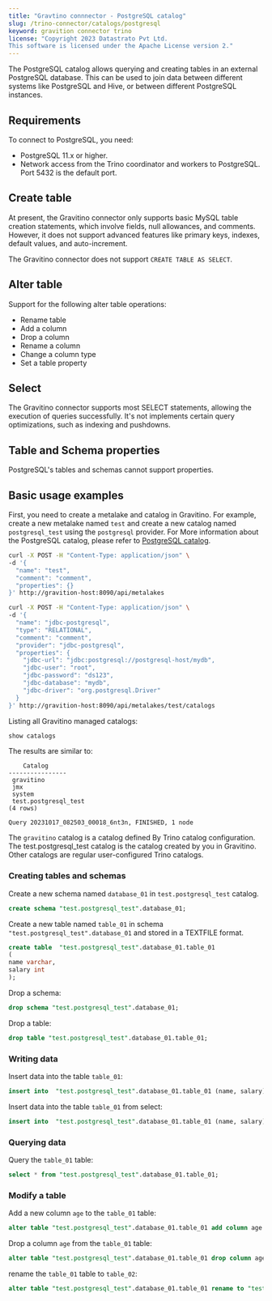 ```yaml
---
title: "Gravtino connnector - PostgreSQL catalog"
slug: /trino-connector/catalogs/postgresql
keyword: gravition connector trino
license: "Copyright 2023 Datastrato Pvt Ltd.
This software is licensed under the Apache License version 2."
---
```


The PostgreSQL catalog allows querying and creating tables in an external PostgreSQL database. 
This can be used to join data between different systems like PostgreSQL and Hive, or between different PostgreSQL instances.

## Requirements

To connect to PostgreSQL, you need:
- PostgreSQL 11.x or higher.
- Network access from the Trino coordinator and workers to PostgreSQL. Port 5432 is the default port.

## Create table

At present, the Gravitino connector only supports basic MySQL table creation statements, which involve fields, null allowances, and comments. 
However, it does not support advanced features like primary keys, indexes, default values, and auto-increment.

The Gravitino connector does not support `CREATE TABLE AS SELECT`.

## Alter table

Support for the following alter table operations:
- Rename table
- Add a column
- Drop a column
- Rename a column
- Change a column type
- Set a table property

## Select

The Gravitino connector supports most SELECT statements, allowing the execution of queries successfully.
It's not implements certain query optimizations, such as indexing and pushdowns.

## Table and Schema properties

PostgreSQL's tables and schemas cannot support properties.


## Basic usage examples

First, you need to create a metalake and catalog in Gravitino.
For example, create a new metalake named `test` and create a new catalog named `postgresql_test` using the `postgresql` provider.
For More information about the PostgreSQL catalog, please refer to [PostgreSQL catalog](../docs/jdbc-postgressql-catalog).

```bash
curl -X POST -H "Content-Type: application/json" \
-d '{
  "name": "test",
  "comment": "comment",
  "properties": {}
}' http://gravition-host:8090/api/metalakes

curl -X POST -H "Content-Type: application/json" \
-d '{
  "name": "jdbc-postgresql",
  "type": "RELATIONAL",
  "comment": "comment",
  "provider": "jdbc-postgresql",
  "properties": {
    "jdbc-url": "jdbc:postgresql://postgresql-host/mydb",
    "jdbc-user": "root",
    "jdbc-password": "ds123",
    "jdbc-database": "mydb",
    "jdbc-driver": "org.postgresql.Driver"
  }
}' http://gravition-host:8090/api/metalakes/test/catalogs

```

Listing all Gravitino managed catalogs:

```sql 
show catalogs
```

The results are similar to:

```text
    Catalog
----------------
 gravitino
 jmx
 system
 test.postgresql_test
(4 rows)

Query 20231017_082503_00018_6nt3n, FINISHED, 1 node
```

The `gravitino` catalog is a catalog defined By Trino catalog configuration. 
The test.postgresql_test catalog is the catalog created by you in Gravitino.
Other catalogs are regular user-configured Trino catalogs.

### Creating tables and schemas

Create a new schema named `database_01` in `test.postgresql_test` catalog.

```sql
create schema "test.postgresql_test".database_01;
```

Create a new table named `table_01` in schema `"test.postgresql_test".database_01` and stored in a TEXTFILE format.

```sql
create table  "test.postgresql_test".database_01.table_01
(
name varchar,
salary int
);
```

Drop a schema:

```sql
drop schema "test.postgresql_test".database_01;
```

Drop a table:

```sql
drop table "test.postgresql_test".database_01.table_01;
```

### Writing data

Insert data into the table `table_01`:

```sql
insert into  "test.postgresql_test".database_01.table_01 (name, salary) values ('ice', 12);
```

Insert data into the table `table_01` from select:

```sql
insert into  "test.postgresql_test".database_01.table_01 (name, salary) select * from "test.postgresql_test".database_01.table_01;
```

### Querying data

Query the `table_01` table:

```sql
select * from "test.postgresql_test".database_01.table_01;
```

### Modify a table

Add a new column `age` to the `table_01` table:

```sql
alter table "test.postgresql_test".database_01.table_01 add column age int;
```

Drop a column `age` from the `table_01` table:

```sql
alter table "test.postgresql_test".database_01.table_01 drop column age;
```

rename the `table_01` table to `table_02`:

```sql
alter table "test.postgresql_test".database_01.table_01 rename to "test.postgresql_test".database_01.table_02;
```
